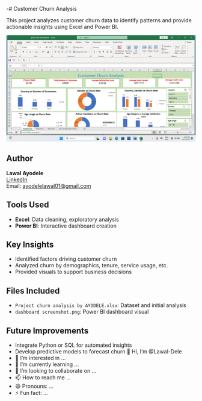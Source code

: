 -# Customer Churn Analysis

This project analyzes customer churn data to identify patterns and provide actionable insights using Excel and Power BI.

![Dashboard Screenshot](dashboard%20screenshot.png)

## Author
**Lawal Ayodele**  
[LinkedIn](https://www.linkedin.com/in/ayodelelawal01)  
Email: ayodelelawal01@gmail.com

## Tools Used
- **Excel**: Data cleaning, exploratory analysis
- **Power BI**: Interactive dashboard creation

## Key Insights
- Identified factors driving customer churn
- Analyzed churn by demographics, tenure, service usage, etc.
- Provided visuals to support business decisions

## Files Included
- `Project churn analysis by AYODELE.xlsx`: Dataset and initial analysis
- `dashboard screenshot.png`: Power BI dashboard visual

## Future Improvements
- Integrate Python or SQL for automated insights
- Develop predictive models to forecast churn 👋 Hi, I’m @Lawal-Dele
- 👀 I’m interested in ...
- 🌱 I’m currently learning ...
- 💞️ I’m looking to collaborate on ...
- 📫 How to reach me ...
- 😄 Pronouns: ...
- ⚡ Fun fact: ...

<!---
Lawal-Dele/Lawal-Dele is a ✨ special ✨ repository because its `README.md` (this file) appears on your GitHub profile.
You can click the Preview link to take a look at your changes.
--->
